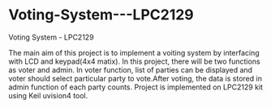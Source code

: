 # Voting-System---LPC2129
Voting System - LPC2129 


The main aim of this project is to implement a voiting system by interfacing with LCD and keypad(4x4 matix). In this project, there will be two functions as voter and admin. In voter function, list of parties can be displayed and voter should select particular party to vote.After voting, the data is stored in admin function of each party counts.
Project is implemented on LPC2129 kit using Keil uvision4 tool. 
